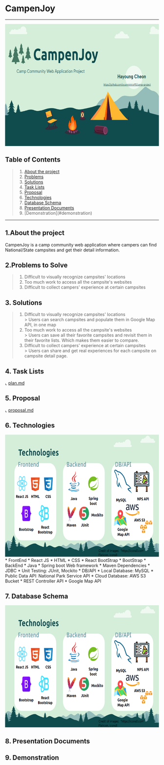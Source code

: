 # CampenJoy
---
<img src="https://github.com/oyunmintrio95/camp-project/blob/main/documents/intro_campenjoy.png"  width="800" height="400"/>


## Table of Contents
> 1. [ About the project ](#about-project)
> 2. [ Problems ](#problems)
> 3. [ Solutions ](#solutions)
> 4. [ Task Lists ](#task_lists)
> 5. [Proposal](#proposal)
> 6. [ Technologies ](#technologies)
> 7. [Database Schema](#database)
> 8. [Presentation Documents](#presentation_documents)
> 9. [Demonstration[(#demonstration)
---

<a name="about-project"></a>
## 1.About the project

CampenJoy is a camp community web application where campers can find National/State campsites and get their detail information.

<a name="problems"></a>
## 2.Problems to Solve
> 1. Difficult to visually recognize campsites' locations
> 2. Too much work to access all the campsite's websites
> 3. Difficult to collect campers' experience at certain campsites

<a name="solutions"></a>
## 3. Solutions
> 1. Difficult to visually recognize campsites' locations
>  <br>  &gt; Users can search campsites and populate them in Google Map API, in one map
> 2. Too much work to access all the campsite's websites
>  <br>  &gt; Users can save all their favorite campsites and revisit them in their favorite lists.
>        Which makes them easier to compare.
> 3. Difficult to collect campers' experience at certain campsites
>  <br> &gt; Users can share and get real experiences for each campsite on campsite detail page.

<a name="task_lists"></a>
## 4. Task Lists
⌞ [plan.md](https://github.com/oyunmintrio95/camp-project/blob/main/plan.md "Task Lists")

<a name="proposal"></a>
## 5. Proposal
⌞ [proposal.md](https://github.com/oyunmintrio95/camp-project/blob/main/proposal.md "Proposal")

<a name="technologies"></a>
## 6. Technologies
<img src="https://github.com/oyunmintrio95/camp-project/blob/main/documents/technologies_campenjoy.png"  width="800" height="400"/>
* FrontEnd
  * React JS
  * HTML
  * CSS
  * React BootStrap
  * BootStrap
* BackEnd
  * Java
  * Spring boot Web framework
  * Maven Dependencies
  * JDBC
  * Unit Testing: JUnit, Mockito
* DB/API
  * Local Database: MySQL
  * Public Data API: National Park Service API
  * Cloud Database: AWS S3 Bucket
  * REST Controller API
  * Google Map API       

<a name="database"></a>
## 7. Database Schema
<img src="https://github.com/oyunmintrio95/camp-project/blob/main/documents/technologies_campenjoy.png"  width="800" height="400"/>

<a name="presentation_documents"></a>
## 8. Presentation Documents

<a name="demonstration"></a>
## 9. Demonstration



